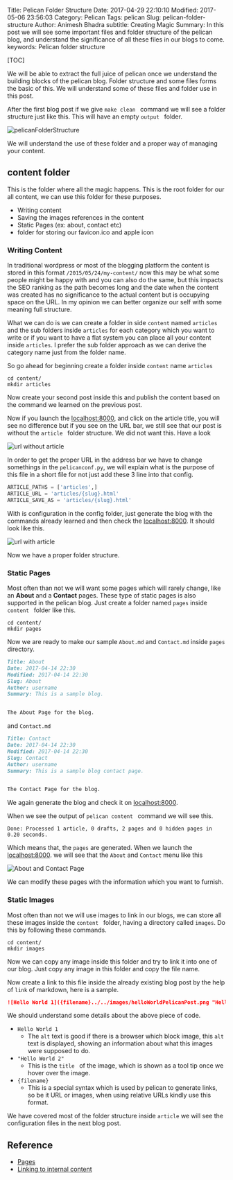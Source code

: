 Title: Pelican Folder Structure
Date: 2017-04-29 22:10:10
Modified: 2017-05-06 23:56:03
Category: Pelican
Tags: pelican
Slug: pelican-folder-structure
Author: Animesh Bhadra
subtitle: Creating Magic 
Summary: In this post we will see some important files and folder structure of the pelican blog, and understand the significance of all these files in our blogs to come. 
keywords: Pelican folder structure

[TOC]

We will be able to extract the full juice of pelican once we understand the building blocks of the pelican blog. Folder structure and some files forms the basic of this. We will understand some of these files and folder use in this post.

After the first blog post if we give `make clean ` command we will see a folder structure just like this. This will have an empty `output ` folder.

![pelicanFolderStructure]({filename}../../images/pelicanFolder/PelicanFolderStructure.png "pelican folder structure")  

We will understand the use of these folder and a proper way of managing your content.

## content folder ##
This is the folder where all the magic happens. This is the root folder for our all content, we can use this folder for these purposes.

* Writing content
* Saving the images references in the content
* Static Pages (ex: about, contact etc)
* folder for storing our favicon.ico and apple icon

### Writing Content ###
In traditional wordpress or most of the blogging platform the content is stored in this format `/2015/05/24/my-content/` now this may be what some people might be happy with and you can also do the same, but this impacts the SEO ranking as the path becomes long and the date when the content was created has no significance to the actual content but is occupying space on the URL. In my opinion we can better organize our self with some meaning full structure.

What we can do is we can create a folder in side `content` named `articles` and the sub folders inside `articles` for each category which you want to write or if you want to have a flat system you can place all your content inside `articles`. I prefer the sub folder approach as we can derive the category name just from the folder name.

So go ahead for beginning create a folder inside `content` name `articles`

````shell
cd content/
mkdir articles
````

Now create your second post inside this and publish the content based on the command we learned on the previous post.

Now if you launch the [localhost:8000](http://localhost:8000/), and click on the article title, you will see no difference but if you see on the URL bar, we still see that our post is without the `article ` folder structure. We did not want this. Have a look

![url without article ]({filename}../../images/pelicanFolder/URLwithoutarticles.png "URL without articles.")

In order to get the proper URL in the address bar we have to change somethings in the `pelicanconf.py`, we will explain what is the purpose of this file in a short file for not just add these 3 line into that config.

````python
ARTICLE_PATHS = ['articles',]
ARTICLE_URL = 'articles/{slug}.html'
ARTICLE_SAVE_AS = 'articles/{slug}.html'
````

With is configuration in the config folder, just generate the blog with the commands already learned and then check the [localhost:8000](http://localhost:8000/). It should look like this.

![url with article ]({filename}../../images/pelicanFolder/URLwitharticles.png "URL with articles.")

Now we have a proper folder structure.


### Static Pages ###
Most often than not we will want some pages which will rarely change, like an **About** and a **Contact** pages. These type of static pages is also supported in the pelican blog. Just create a folder named `pages` inside `content ` folder like this.

````shell
cd content/
mkdir pages
````

Now we are ready to make our sample `About.md` and `Contact.md`  inside `pages` directory.

````md
Title: About
Date: 2017-04-14 22:30
Modified: 2017-04-14 22:30
Slug: About
Author: username
Summary: This is a sample blog.


The About Page for the blog.
````

and `Contact.md`

````md
Title: Contact
Date: 2017-04-14 22:30
Modified: 2017-04-14 22:30
Slug: Contact
Author: username
Summary: This is a sample blog contact page.


The Contact Page for the blog.

````
We again generate the blog and check it on [localhost:8000](http://localhost:8000/).

When we see the output of `pelican content ` command we will see this.

````shell
Done: Processed 1 article, 0 drafts, 2 pages and 0 hidden pages in 0.20 seconds.
````

Which means that, the `pages` are generated. When we launch the [localhost:8000](http://localhost:8000/). we will see that the `About` and `Contact` menu like this

![About and Contact Page ]({filename}../../images/pelicanFolder/staticPages.png "About and Contact Page.")

We can modify these pages with the information which you want to furnish.

### Static Images ###
Most often than not we will use images to link in our blogs, we can store all these images inside the `content ` folder, having a directory called `images`. Do this by following these commands.

````shell
cd content/
mkdir images
````

Now we can copy any image inside this folder and try to link it into one of our blog. Just copy any image in this folder and copy the file name.

Now create a link to this file inside the already existing blog post by the help of `link` of markdown, here is a sample.

````md
![Hello World 1]({filename}../../images/helloWorldPelicanPost.png "Hello World 2")
````

We should understand some details about the above piece of code.

* `Hello World 1`
    - The `alt` text is good if there is a browser which block image, this `alt` text is displayed, showing an information about what this images were supposed to do.
* `"Hello World 2"`
    - This is the `title ` of the image, which is shown as a tool tip once we hover over the image.
* `{filename}`
    - This is a special syntax which is used by pelican to generate links, so be it URL or images, when using relative URLs kindly use this format.


We have covered most of the folder structure inside `article` we will see the configuration files in the next blog post.


## Reference ##

* [Pages](http://docs.getpelican.com/en/stable/content.html#pages)
* [Linking to internal content ](http://docs.getpelican.com/en/stable/content.html#linking-to-internal-content)

